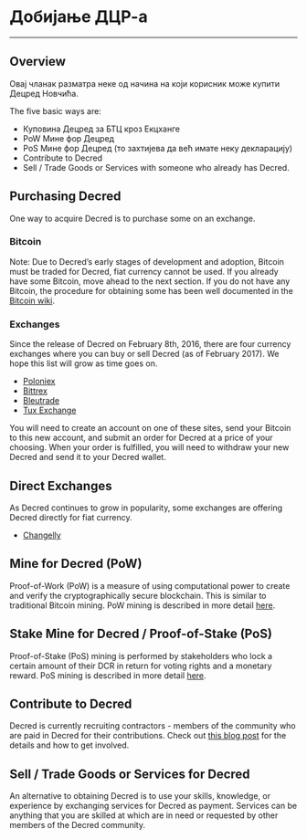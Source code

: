# <i class="fa fa-exchange"></i> Добијање ДЦР-а

---

## <i class="fa fa-info-circle"></i> Overview

Овај чланак разматра неке од начина на који корисник може купити Децред
Новчића.

The five basic ways are:

* Куповина Децред за БТЦ кроз Екцханге
* PoW Мине фор Децред
* PoS Мине фор Децред (то захтијева да већ имате неку декларацију)
* Contribute to Decred
* Sell / Trade Goods or Services with someone who already has Decred.

## <i class="fa fa-info-circle"></i> Purchasing Decred

One way to acquire Decred is to purchase some on an exchange.

### <i class="fa fa-btc"></i> Bitcoin

Note: Due to Decred’s early stages of development and adoption,
Bitcoin must be traded for Decred, fiat currency cannot be used.  If
you already have some Bitcoin, move ahead to the next section.  If you
do not have any Bitcoin, the procedure for obtaining some has been
well documented in the
[Bitcoin wiki](https://en.bitcoin.it/wiki/Buying_Bitcoins_%28the_newbie_version%29).

### <i class="fa fa-exchange"></i> Exchanges

Since the release of Decred on February 8th, 2016, there are four
currency exchanges where you can buy or sell Decred (as of February 2017).
We hope this list will grow as time goes on.

* [Poloniex](https://poloniex.com/)
* [Bittrex](https://bittrex.com/)
* [Bleutrade](https://bleutrade.com/exchange)
* [Tux Exchange](https://tuxexchange.com)

You will need to create an account on one of these sites, send your
Bitcoin to this new account, and submit an order for Decred at a price
of your choosing.  When your order is fulfilled, you will need to
withdraw your new Decred and send it to your Decred wallet.

## <i class="fa fa-info-circle"></i> Direct Exchanges

As Decred continues to grow in popularity, some exchanges are offering
Decred directly for fiat currency.

* [Changelly](https://changelly.com/)

## <i class="fa fa-info-circle"></i> Mine for Decred (PoW)

Proof-of-Work (PoW) is a measure of using computational power to
create and verify the cryptographically secure blockchain.  This is
similar to traditional Bitcoin mining.  PoW mining is described in
more detail [here](/mining/proof-of-work).

## <i class="fa fa-info-circle"></i> Stake Mine for Decred / Proof-of-Stake (PoS)

Proof-of-Stake (PoS) mining is performed by stakeholders who lock a
certain amount of their DCR in return for voting rights and a monetary
reward. PoS mining is described in more detail
[here](/mining/proof-of-stake).

## <i class="fa fa-info-circle"></i> Contribute to Decred

Decred is currently recruiting contractors - members of the community who are paid in Decred for their contributions. Check out [this blog post](https://blog.decred.org/2017/07/25/Decred-Recruiting/) for the details and how to get involved.


## <i class="fa fa-info-circle"></i> Sell / Trade Goods or Services for Decred

An alternative to obtaining Decred is to use your skills, knowledge,
or experience by exchanging services for Decred as payment.  Services
can be anything that you are skilled at which are in need or
requested by other members of the Decred community.
